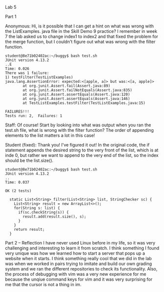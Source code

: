 Lab 5

Part 1

Anonymous:
Hi, is it possible that I can get a hint on what was wrong with the ListExamples. java file in the Skill Demo 9 practice? I remember in week 7 the lab asked us to change index1 to index2 and that fixed the problem for the merge function, but I couldn't figure out what was wrong with the filter function.

```
student@8e71b02402ac:~/buggy$ bash test.sh
JUnit version 4.13.2
..E
Time: 0.026
There was 1 failure:
1) testFilter(TestListExamples)
java.lang.AssertionError: expected:<[apple, a]> but was:<[a, apple]>
        at org.junit.Assert.fail(Assert.java:89)
        at org.junit.Assert.failNotEquals(Assert.java:835)
        at org.junit.Assert.assertEquals(Assert.java:120)
        at org.junit.Assert.assertEquals(Assert.java:146)
        at TestListExamples.testFilter(TestListExamples.java:15)

FAILURES!!!
Tests run: 2,  Failures: 1
```
Staff:
Of course! Start by looking into what was output when you ran the test.sh file, what is wrong with the filter function? The order of appending elements to the list matters a lot in this case!

Student (fixed):
Thank you! I've figured it out! In the original code, the if statement appends the desired string to the very front of the list, which is at inde 0, but rather we want to append to the very end of the list, so the index should be the list.size().

```
student@8e71b02402ac:~/buggy$ bash test.sh
JUnit version 4.13.2
..
Time: 0.037

OK (2 tests)
```
```
  static List<String> filter(List<String> list, StringChecker sc) {
    List<String> result = new ArrayList<>();
    for(String s: list) {
      if(sc.checkString(s)) {
        result.add(result.size(), s);
      }
    }
    return result;
  }
```

Part 2 – Reflection
I have never used Linux before in my life, so it was very challenging and interesting to learn it from scratch. I think something I found very unique was how we learned how to start a server that pops up a website when it starts. I think something really cool that we did in the lab was when we worked in pairs trying to imitate and build our own grading system and we ran the different repositories to check its functionality. Also, the process of debugging with vim was a very new experience for me because the unqiue command keys for vim and it was very surprising for me that the cursor is not a thing in im. 


